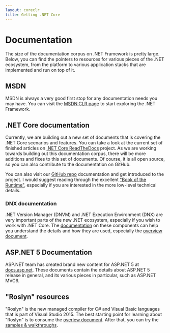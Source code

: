 ```yaml
---
layout: coreclr
title: Getting .NET Core
---
```

# Documentation
The size of the documentation corpus on .NET Framework is pretty large. Below, you can find the pointers to resources for various pieces of the .NET ecosystem, from the platform to various application stacks that are implemented and run on top of it.

## MSDN
MSDN is always a very good first stop for any documentation needs you may have. You can visit the [MSDN CLR page](http://msdn.microsoft.com/library/8bs2ecf4.aspx) to start exploring the .NET Framework.

## .NET Core documentation
Currently, we are building out a new set of documents that is covering the .NET Core scenarios and features. You can take a look at the current set of finished articles on [.NET Core ReadTheDocs](http://dotnet.readthedocs.org/en/latest/) project. As we are working towards building out this documentation corpus, there will be more additions and fixes to this set of documents. Of course, it is all open source, so you can also contribute to the documentation on GitHub.

You can also visit our [GitHub repo](https://github.com/dotnet/coreclr/tree/master/Documentation) documentation and get introduced to the project. I would suggest reading through the excellent ["Book of the Runtime"](https://github.com/dotnet/coreclr/blob/master/Documentation/botr/botr-faq.md), especially if you are interested in the more low-level technical details.

### DNX documentation
.NET Version Manager (DNVM) and .NET Execution Environment (DNX) are very important parts of the new .NET ecosystem, especially if you wish to work with .NET Core. The [documentation](http://dotnet.readthedocs.org/en/latest/dnx/index.html) on these components can help you understand the details and how they are used, especially the [overview document](http://dotnet.readthedocs.org/en/latest/dnx/overview.html).

## ASP.NET 5 Documentation
ASP.NET team has created brand new content for ASP.NET 5 at [docs.asp.net](http://docs.asp.net). These documents contain the details about ASP.NET 5 release in general, and its various pieces in particular, such as ASP.NET MVC6.

## "Roslyn" resources
"Roslyn" is the new managed compiler for C# and Visual Basic languages that is part of Visual Studio 2015. The best starting point for learning about "Roslyn" is to consume the [overiew document](http://dotnet.readthedocs.org/en/latest/roslyn/roslyn-overview.html). After that, you can try the [samples & walkthroughs](https://github.com/dotnet/roslyn/wiki/Samples-and-Walkthroughs).
